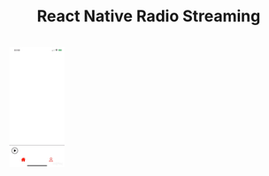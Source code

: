 <h1 align="center">
    <p>React Native Radio Streaming</p>
</h1>

<div>
<h1 style="width:100px" >
    <img src="demonstrationApp.gif">
</h1>
</div>
